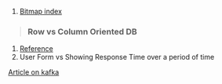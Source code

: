 1. [Bitmap index](https://en.wikipedia.org/wiki/Bitmap_index)

>### **Row vs Column Oriented DB**
1. [Reference](https://www.youtube.com/watch?v=uMkVi4SDLbM&t=29s)
2. User Form vs Showing Response Time over a period of time


[Article on kafka](https://techbeacon.com/app-dev-testing/what-apache-kafka-why-it-so-popular-should-you-use-it)

